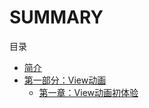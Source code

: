 # SUMMARY
目录

* [简介](introduction/README.md)
* [第一部分：View动画](section_I_view_animations/README.md)
	* [第一章：View动画初体验](section_I_view_animations/chapter_1_getting_started_with_view_animations.md)
